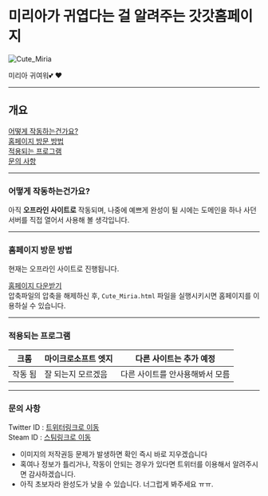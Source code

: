# 미리아가 귀엽다는 걸 알려주는 갓갓홈페이지

![Cute_Miria](https://truecolor.kirara.ca/spread/300369.png)

미리아 귀여워💕 :heart:

---
## 개요
[어떻게 작동하는건가요?](https://github.com/chibichichi/Cute_Miria#%EC%96%B4%EB%96%BB%EA%B2%8C-%EC%9E%91%EB%8F%99%ED%95%98%EB%8A%94%EA%B1%B4%EA%B0%80%EC%9A%94)<br>
[홈페이지 방문 방법](https://github.com/chibichichi/Cute_Miria#%ED%99%88%ED%8E%98%EC%9D%B4%EC%A7%80-%EB%B0%A9%EB%AC%B8-%EB%B0%A9%EB%B2%95)<br>
[적용되는 프로그램](https://github.com/chibichichi/Cute_Miria#%EC%A0%81%EC%9A%A9%EB%90%98%EB%8A%94-%ED%94%84%EB%A1%9C%EA%B7%B8%EB%9E%A8)<br>
[문의 사항](https://github.com/chibichichi/Cute_Miria#%EB%AC%B8%EC%9D%98-%EC%82%AC%ED%95%AD)<br>

---


### 어떻게 작동하는건가요?

아직 __오프라인 사이트로__ 작동되며, 나중에 예쁘게 완성이 될 시에는 도메인을 하나 사던 서버를 직접 열어서 사용해 볼 생각입니다.

---

### 홈페이지 방문 방법

현재는 오프라인 사이트로 진행됩니다.

[홈페이지 다운받기](https://github.com/chibichichi/Cute_Miria/archive/master.zip) <br>
압축파일의 압축을 해제하신 후, ```Cute_Miria.html``` 파일을 실행시키시면 홈페이지를 이용하실 수 있습니다.

---

### 적용되는 프로그램

| 크롬 | 마이크로소프트 엣지 | 다른 사이트는 추가 예정 |
| --- | --- | --- |
| 작동 됨 | 잘 되는지 모르겠음 | 다른 사이트를 안사용해봐서 모름 |

---

### 문의 사항

Twitter ID : [트위터링크로 이동](https://twitter.com/chocolat_chibi) </br>
Steam ID : [스팀링크로 이동](http://steamcommunity.com/id/chibi_chichi)

 - 이미지의 저작권등 문제가 발생하면 확인 즉시 바로 지우겠습니다
 - 혹여나 정보가 틀리거나, 작동이 안되는 경우가 있다면 트위터를 이용해서 알려주시면 감사하겠습니다.
 - 아직 초보자라 완성도가 낮을 수 있습니다. 너그럽게 봐주세요 ㅠㅠ.
